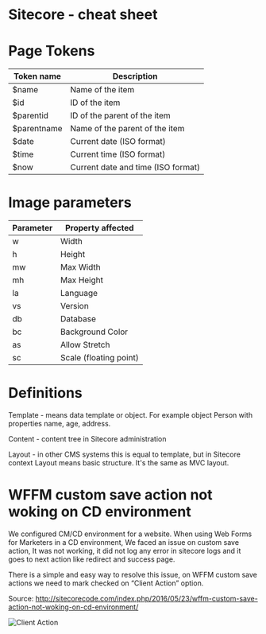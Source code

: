# Sitecore - cheat sheet

# Page Tokens

| Token name | Description  |
|---|---|
| $name  | Name of the item |
| $id | ID of the item |
| $parentid | ID of the parent of the item |
| $parentname | Name of the parent of the item |
| $date | Current date (ISO format) |
| $time | Current time (ISO format) |
| $now | Current date and time (ISO format) |

# Image parameters

| Parameter | Property affected  |
|---|---|
| w  | Width  |
| h  | Height  |
| mw  | Max Width  |
| mh  | Max Height  |
| la | Language |
| vs | Version |
| db | Database |
| bc | Background Color |
| as | Allow Stretch |
| sc | Scale (floating point) |

# Definitions

Template - means data template or object. For example object Person with properties name, age, address.

Content - content tree in Sitecore administration

Layout - in other CMS systems this is equal to template, but in Sitecore context Layout means basic structure. It's the same as MVC layout.   

# WFFM custom save action not woking on CD environment

We configured CM/CD environment for a website. When using Web Forms for Marketers in a CD environment, We faced an issue on custom save action, It was not working, it did not log any error in sitecore logs and it goes to next action like redirect and success page. 

There is a simple and easy way to resolve this issue, on WFFM custom save actions we need to mark checked on “Client Action” option.

Source: http://sitecorecode.com/index.php/2016/05/23/wffm-custom-save-action-not-woking-on-cd-environment/

![Client Action](http://sitecorecode.com/wp-content/uploads/2016/05/ClientAction.png)
